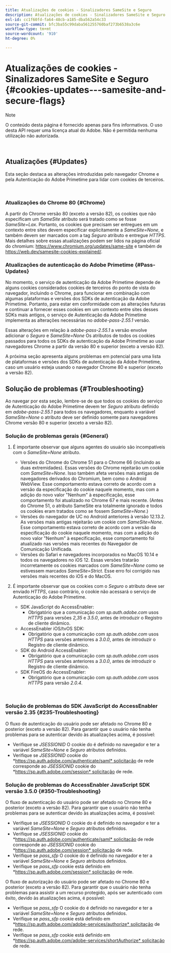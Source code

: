 ```yaml
---
title: Atualizações de cookies - Sinalizadores SameSite e Seguro
description: Atualizações de cookies - Sinalizadores SameSite e Seguro
exl-id: cc1f60fd-fa64-48cb-a185-dba562a54c33
source-git-commit: bfc3ba55c99daba561255760baf273b6538a3c6e
workflow-type: tm+mt
source-wordcount: '910'
ht-degree: 0%

---
```


# Atualizações de cookies - Sinalizadores SameSite e Seguro {#cookies-updates---samesite-and-secure-flags}

>[!NOTE]
>
>O conteúdo desta página é fornecido apenas para fins informativos. O uso desta API requer uma licença atual do Adobe. Não é permitida nenhuma utilização não autorizada.

</br>


## Atualizações {#Updates}

Esta seção destaca as alterações introduzidas pelo navegador Chrome e pela Autenticação do Adobe Primetime para lidar com cookies de terceiros.

 

### Atualizações do Chrome 80 {#Chrome}

A partir do Chrome versão 80 (exceto a versão 82), os cookies que não especificam um *SameSite* atributo será tratado como se fosse *SameSite=Lax*. Portanto, os cookies que precisam ser entregues em um contexto entre sites devem especificar explicitamente a *SameSite=None*, e também devem ser marcados com a tag *Seguro* atributo e entregue *HTTPS*. Mais detalhes sobre essas atualizações podem ser lidos na página oficial do chromium: <https://www.chromium.org/updates/same-site> e também de <https://web.dev/samesite-cookies-explained/>.


### Atualizações de autenticação do Adobe Primetime {#Pass-Updates}

No momento, o serviço de autenticação da Adobe Primetime depende de alguns cookies considerados cookies de terceiros do ponto de vista do navegador, incluindo o Chrome, para funcionar em combinação com algumas plataformas e versões dos SDKs de autenticação da Adobe Primetime. Portanto, para estar em conformidade com as alterações futuras e continuar a fornecer esses cookies em um contexto entre sites desses SDKs mais antigos, o serviço de Autenticação da Adobe Primetime implementa as alterações necessárias no *adobe-pass-2.55.1* versão.

Essas alterações em relação à *adobe-pass-2.55.1* a versão envolve adicionar o *Seguro* e *SameSite=None* Os atributos de todos os cookies passados para todos os SDKs de autenticação da Adobe Primetime ao usar navegadores Chrome a partir da versão 80 e superior (exceto a versão 82).

A próxima seção apresenta alguns problemas em potencial para uma lista de plataformas e versões dos SDKs de autenticação da Adobe Primetime, caso um usuário esteja usando o navegador Chrome 80 e superior (exceto a versão 82).

## Solução de problemas {#Troubleshooting}

Ao navegar por esta seção, lembre-se de que todos os cookies do serviço de Autenticação do Adobe Primetime devem ter *Seguro* atributo definido em *adobe-pass-2.55.1* para todos os navegadores, enquanto a variável *SameSite=None* o atributo deve ser definido somente para navegadores Chrome versão 80 e superior (exceto a versão 82).


### Solução de problemas gerais {#General}

1. É importante observar que alguns agentes do usuário são incompatíveis com o *SameSite=None* atributo.

   - Versões do Chrome do Chrome 51 para o Chrome 66 (incluindo as duas extremidades). Essas versões do Chrome rejeitarão um cookie com *SameSite=None*. Isso também afeta versões mais antigas de navegadores derivados do Chromium, bem como o Android WebView. Esse comportamento estava correto de acordo com a versão da especificação do cookie naquele momento, mas com a adição do novo valor &quot;Nenhum&quot; à especificação, esse comportamento foi atualizado no Chrome 67 e mais recente. (Antes do Chrome 51, o atributo SameSite era totalmente ignorado e todos os cookies eram tratados como se fossem *SameSite=None*.)
   - Versões do navegador de UC no Android anteriores à versão 12.13.2. As versões mais antigas rejeitarão um cookie com *SameSite=None*. Esse comportamento estava correto de acordo com a versão da especificação do cookie naquele momento, mas com a adição do novo valor &quot;Nenhum&quot; à especificação, esse comportamento foi atualizado nas versões mais recentes do Navegador de Comunicação Unificada.
   - Versões do Safari e navegadores incorporados no MacOS 10.14 e todos os navegadores no iOS 12. Essas versões tratarão incorretamente os cookies marcados com *SameSite=None* como se estivessem marcados *SameSite=Strict*. Esse erro foi corrigido nas versões mais recentes do iOS e do MacOS.


1. É importante observar que os cookies com o *Seguro* o atributo deve ser enviado *HTTPS*, caso contrário, o cookie não acessará o serviço de Autenticação do Adobe Primetime.

   - SDK JavaScript do AccessEnabler:
      - Obrigatório que a comunicação com *sp.auth.adobe.com* usos *HTTPS* para versões *2,35* e *3.5.0*, antes de introduzir o Registro de cliente dinâmico.
   - AccessEnabler iOS/tvOS SDK:
      - Obrigatório que a comunicação com *sp.auth.adobe.com* usos *HTTPS* para versões anteriores a *3.0.0*, antes de introduzir o Registro de cliente dinâmico.
   - SDK do Android AccessEnabler:
      - Obrigatório que a comunicação com *sp.auth.adobe.com* usos *HTTPS* para versões anteriores a *3.0.0*, antes de introduzir o Registro de cliente dinâmico.
   - SDK FireOS do AccessEnabler:
      - Obrigatório que a comunicação com *sp.auth.adobe.com* usos *HTTPS* para versão *2.0.4*.

</br>

### Solução de problemas do SDK JavaScript do AccessEnabler versão 2.35 {#235-Troubleshooting}

O fluxo de autenticação do usuário pode ser afetado no Chrome 80 e posterior (exceto a versão 82). Para garantir que o usuário não tenha problemas para se autenticar devido às atualizações acima, é possível:

- Verifique se *JSESSIONID* O cookie do é definido no navegador e ter a variável *SameSite=None* e *Seguro* atributos definidos. 
- Verifique se *JSESSIONID* cookie do *https://sp.auth.adobe.com/authenticate/saml* solicitação de rede corresponde ao *JSESSIONID* cookie do *https://sp.auth.adobe.com/session* solicitação de rede.


### Solução de problemas do AccessEnabler JavaScript SDK versão 3.5.0 {#350-Troubleshooting}

O fluxo de autenticação do usuário pode ser afetado no Chrome 80 e posterior (exceto a versão 82). Para garantir que o usuário não tenha problemas para se autenticar devido às atualizações acima, é possível:

- Verifique se *JSESSIONID* O cookie do é definido no navegador e ter a variável *SameSite=None* e *Seguro* atributos definidos. 
- Verifique se *JSESSIONID* cookie do *https://sp.auth.adobe.com/authenticate/saml* solicitação de rede corresponde ao *JSESSIONID* cookie do *https://sp.auth.adobe.com/session* solicitação de rede.
- Verifique se *pass\_sfp* O cookie do é definido no navegador e ter a variável *SameSite=None* e *Seguro* atributos definidos.
- Verifique se *pass\_sfp* cookie está definido em *https://sp.auth.adobe.com/session* solicitação de rede.


O fluxo de autorização do usuário pode ser afetado no Chrome 80 e posterior (exceto a versão 82). Para garantir que o usuário não tenha problemas para assistir a um recurso protegido, após ser autenticado com êxito, devido às atualizações acima, é possível:

- Verifique se *pass\_sfp* O cookie do é definido no navegador e ter a variável *SameSite=None* e *Seguro* atributos definidos.
- Verifique se *pass\_sfp* cookie está definido em *https://sp.auth.adobe.com/adobe-services/authorize* solicitação de rede.
- Verifique se *pass\_sfp* cookie está definido em *https://sp.auth.adobe.com/adobe-services/shortAuthorize* solicitação de rede.
